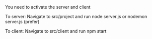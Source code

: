 You need to activate the server and client

To server:
Navigate to src/project and run
node server.js
or
nodemon server.js (prefer)

To client: 
Navigate to src/client and run
npm start 